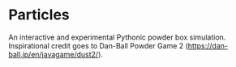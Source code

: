 # Particles
An interactive and experimental Pythonic powder box simulation. Inspirational credit goes to Dan-Ball Powder Game 2 (https://dan-ball.jp/en/javagame/dust2/).
